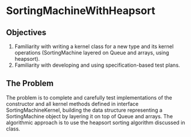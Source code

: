 # SortingMachineWithHeapsort

## Objectives
1. Familiarity with writing a kernel class for a new type and its kernel operations (SortingMachine layered on Queue and arrays, using heapsort).
2. Familiarity with developing and using specification-based test plans.

## The Problem
The problem is to complete and carefully test implementations of the constructor and all kernel methods defined in interface SortingMachineKernel, building the data structure representing a SortingMachine object by layering it on top of Queue and arrays. The algorithmic approach is to use the heapsort sorting algorithm discussed in class.
